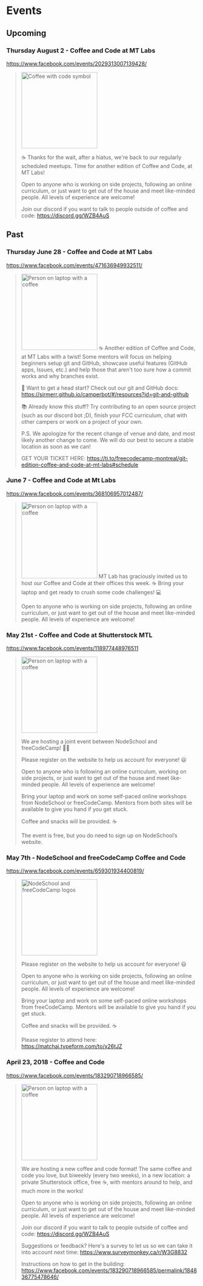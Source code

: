# Events

## Upcoming
### Thursday August 2 - Coffee and Code at MT Labs
https://www.facebook.com/events/2029313007139428/

> <img src="https://scontent.fymq2-1.fna.fbcdn.net/v/t1.0-9/37967885_2064897703573274_2418236470784425984_o.jpg?_nc_cat=0&oh=dfc01c0fc6c0c17732d7b099b52a4a69&oe=5C09AAF2" alt="Coffee with code symbol" style="height: 200px;"/>
>
> ☕ Thanks for the wait, after a hiatus, we're back to our regularly scheduled meetups. Time for another edition of Coffee and Code, at MT Labs! 
>
> Open to anyone who is working on side projects, following an online curriculum, or just want to get out of the house 
> and meet like-minded people. All levels of experience are welcome!
>
> Join our discord if you want to talk to people outside of coffee and code: https://discord.gg/WZB4AuS

## Past

### Thursday June 28 - Coffee and Code at MT Labs
https://www.facebook.com/events/471636949932511/

> <img src="https://scontent-ort2-1.xx.fbcdn.net/v/t1.0-9/32501169_10214562837081268_5194766560874463232_n.jpg?_nc_cat=0&oh=1ee3636a705a9457ac70d29799a2acf5&oe=5B95DF55" alt="Person on laptop with a coffee" style="height: 200px;"/>
> ☕ Another edition of Coffee and Code, at MT Labs with a twist! Some mentors will focus on helping beginners setup git and GitHub, showcase useful features (GitHub apps, Issues, etc.) and help those that aren't too sure how a commit works and why branches exist.
>
> 🏃 Want to get a head start? Check out our git and GitHub docs: https://sirmerr.github.io/camperbot/#/resources?id=git-and-github
>
> 📚 Already know this stuff? Try contributing to an open source project (such as our discord bot ;D), finish your FCC curriculum, chat with other campers or work on a project of your own.
>
> P.S. We apologize for the recent change of venue and date, and most likely another change to come. We will do our best to secure a stable location as soon as we can!
>
> GET YOUR TICKET HERE: https://ti.to/freecodecamp-montreal/git-edition-coffee-and-code-at-mt-labs#schedule

### June 7 - Coffee and Code at Mt Labs
https://www.facebook.com/events/368106957012487/

> <img src="https://scontent.fsgn2-1.fna.fbcdn.net/v/t1.0-9/34413077_10214699332973580_7647996385077231616_n.jpg?_nc_cat=0&oh=a3e1cfa7430fc67d9a34abe293d8213b&oe=5BB5DD03" alt="Person on laptop with a coffee" style="height: 200px;"/>
> MT Lab has graciously invited us to host our Coffee and Code at their offices this week. ☕ 
> Bring your laptop and get ready to crush some code challenges! 💻
>
> Open to anyone who is working on side projects, following an online curriculum, or just want to get out of the house and meet like-minded people. All levels of experience are welcome!

### May 21st - Coffee and Code at Shutterstock MTL

https://www.facebook.com/events/118977448976511

> <img src="https://scontent-ort2-1.xx.fbcdn.net/v/t1.0-9/32501169_10214562837081268_5194766560874463232_n.jpg?_nc_cat=0&oh=1ee3636a705a9457ac70d29799a2acf5&oe=5B95DF55" alt="Person on laptop with a coffee" style="height: 200px;"/>
>
> We are hosting a joint event between NodeSchool and freeCodeCamp! 🎉🙌
>
> Please register on the website to help us account for everyone! 😃
>
> Open to anyone who is following an online curriculum, working on side projects, or just want to get out of the house and meet like-minded people. All levels of experience are welcome!
>
> Bring your laptop and work on some self-paced online workshops from NodeSchool or freeCodeCamp. Mentors from both sites will be available to give you hand if you get stuck.
>
> Coffee and snacks will be provided. ☕
>
> The event is free, but you do need to sign up on NodeSchool’s website.

### May 7th - NodeSchool and freeCodeCamp Coffee and Code

https://www.facebook.com/events/659301934400819/

> <img src="https://scontent-arn2-1.xx.fbcdn.net/v/t1.0-9/31290745_614378965575113_4004509524038778880_n.jpg?_nc_cat=0&oh=e1417d95f5c08afdc38ea6605a0cc1b4&oe=5B93B590" alt="NodeSchool and freeCodeCamp logos" style="height: 200px;"/>
>
> Please register on the website to help us account for everyone! 😃
>
>Open to anyone who is working on side projects, following an online curriculum, or just want to get out of the house and meet like-minded people. All levels of experience are welcome!
>
>Bring your laptop and work on some self-paced online workshops from freeCodeCamp. Mentors will be available to give you hand if you get stuck.
>
>Coffee and snacks will be provided. ☕
>
> Please register to attend here: https://matchai.typeform.com/to/x26tJZ

### April 23, 2018 - Coffee and Code

https://www.facebook.com/events/183290718966585/

> <img src="https://scontent-arn2-1.xx.fbcdn.net/v/t1.0-9/30716522_1912035592192820_3183130361919963136_n.jpg?_nc_cat=0&oh=2243496e92b7f4bc26ee68c3fa814bb6&oe=5B60976C" alt="Person on laptop with a coffee" style="height: 200px;"/>
>
> We are hosting a new coffee and code format! The same coffee and code you love, but biweekly (every two weeks), in a new location: a private Shutterstock office, free ☕, with mentors around to help, and much more in the works!
>
> Open to anyone who is working on side projects, following an online curriculum, or just want to get out of the house and meet like-minded people. All levels of experience are welcome!
>
> Join our discord if you want to talk to people outside of coffee and code: https://discord.gg/WZB4AuS
>
> Suggestions or feedback? Here's a survey to let us so we can take it into account next time: https://www.surveymonkey.ca/r/W3G8832
>
> Instructions on how to get in the building: https://www.facebook.com/events/183290718966585/permalink/184836775478646/
